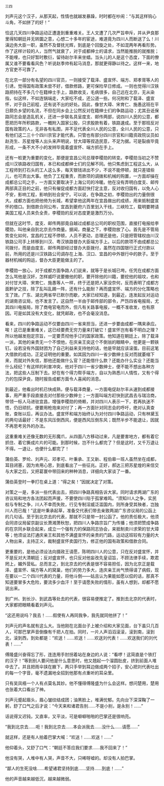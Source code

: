     三四 

   刘声元这个汉子，从那天起，性情也就越发暴躁，时时都在吵闹：“与其这样钩心斗角，不如拼了的好！”

   恰这几天四川争路运动正遭逢到重重难关。王人文遭了几次严旨申斥，并从尹良那里得知朝廷并无转圜之意，心想二十多年的宦途，难道竟为四川人而断送了么！川滇边务大臣一职，虽然不及督抚光辉，到底是个回旋之处，不如混两年再看形势。作了这样计较的人，当然气就衰了，对于成都绅士的请求，当然能推脱的就推脱；不能哩，也只好暂时敷衍，留待赵尔丰来坐蜡。当头儿的人是这个态度，下面的僚属又谁不要看看风色？听说赵季帅有起马消息，那就更得静以待之。这样一来，地方官吏不可靠了。

   在北京一部分有名望的四川官员，一则接受了载泽、盛宣怀、端方、郑孝胥等人的引诱，觉得国有政策未尝不好，借款修路，更可保险早日修成。一则也觉得川汉铁路把持在不多几个在籍绅士手上，路款收支，毛病很多，自己远在北京，无从染指，似这样，不如连锅端走，大家吃不成，还公道一些。何况附和了载泽、盛宣怀，对于自己前程，还有说不出的好处。因此，像甘大璋、宋育仁、施愚这班在平日颇负乡望的名流，不但在同乡会上公然反对在籍绅士们的争路运动；尤其丑诋保路同志会是造乱机关，还进一步联名具呈度支、邮传两部，说四川人民的公意，都愿把历年所积路款，一概附入国家公股，只求股款有着，铁路速成。至于那班反对国有政策的人，无非各有私图，并不足代表全川人民的公意，全川人民的公意，只有他们这二三十个四川京官才能代表。只管也有部分四川京官和川籍资政院议员如赵尧生、苏星煌等人出头来声明说，甘大璋等捏造民意，不足为据。可是裂痕毕竟形成，一条不大不小的发辫毕竟着盛宣怀、端方抓在手上。

   还有一桩更为重要的变化，那便是宜昌公司总理李稷勋的转变。李稷勋当初之不赞成川汉铁路收归国有，本已和成都绅士们的见解不同。他只焦虑到工程这么大，从工程师到打石头的工人这么多，每天银钱进出不少，不说不能停顿，就只差错些儿，也可弄出大事。他负了工程重责，而款项的调拨和机械的购置，一方面却操在成都总公司之手，一方面又要取决于上海公司的冷暖。他在没有弄明白度支、邮传两部真正目的之前，他只有催促成都方面赶快打定主意，反对收归国有，以免人心不安，影响工程，影响到社会安宁。可以说，在争路之初，李稷勋出的力量倒很大。成都方面也把他倚为长城，希望拿他这两年在宜昌做出的成绩，用来抵制盛宣怀的借口。到借款合同公布，宜昌到夔府六百里划入干线，三峡险工，载明要聘请美国工程人员来负全责，李稷勋的反对态度更是激烈万分。

   但就在这时节，度支、邮传两部竟自越过成都总公司的职权范围，直接打电报给李稷勋，叫他亲自到北京去作商量。据闻，商量之下，李稷勋放了心。首先是不管局势变化如何，宜昌的工程不停顿，人员不更动，总理还是他，只是把管辖权由川汉铁路公司手上转移到川汉、粤汉铁路督办大臣端方手上。以后的款项不由成都总公司拨付，而是由度支、邮传两部经过督办大臣拨付，虽然在四国银行正式付款以前，所用的还是川汉铁路公司调存在上海、汉口、宜昌的中外银行中的款子。至于器材机械的购运，督办大臣更能做主的了。

   李稷勋一放心，对于成都方面争路人们说来，就等于是长城已垮。任凭在成都方面怎么骂他是汉奸，怎样威吓说要撤他的职，要开除他的川籍，要挖他的祖坟，也和对付甘大璋、宋育仁、施愚等人一样，终于还是把人家没奈何，反而表明了成都方面黔驴之技，除了乱叫乱踢一阵，还有什么能耐？再而盛宣怀、端方的分化策略也生了效。广东、湖北两省早已默尔而歇，大家已经知道，到最近，连发起反对运动的湖南咨议局，也不发言了。这自然一半由于邮传部的部令，严饬四省电报局，尤其四川电报局，除了商电官电而外，但凡有关路事电报，一概不准收发，也有原因。可是如其没有大变化，就凭邮政，也不会毫没消息。

   看来，四川的争路运动不仅要由四川一省来担当，还进一步要由成都一隅来承应。唉！这已是重重难关，这已经要费无穷力量来打破它！盛宣怀岂有看不明白之理？所以他越发抱定宗旨，一定要贯彻他手订的国家政策。他知道在朝廷上，除了载泽一派，其他的亲贵无一个不恨他，在庆亲王奕这个不倒翁的眼睛中，他更是一颗铁钉。设若没有外国财团为了自己利益来支持他的话，他是早就应该滚蛋。目前这笔大借款的成功，正足证明他的重要。如其因为四川一省少数绅士反对而就萎缩下来，而就对外失信，那他还能做什么官？还能借什么款？还能办什么实业？还能当什么经纪？有这样的利害冲突，他对于四川一省少数绅士，便不能不想出各种方法，把这些人压制下去。好在有个得力帮手端方，自以为熟悉川人情性，又有个得力的包探尹良，随时报告成都方面令人喜闻的消息。

   到最近，他看出时机已快成熟，便与载泽商量，一方面电促赵尔丰从速到成都接事，用严重手段直接去对付那些少数绅士；一方面叫端方赶快到武昌去与瑞洽商，带领一标人马进驻宜昌，增强李稷勋的倚赖，并对四川人表示一下，若再执迷不悟，仍旧顽抗，便要用枪炮来对付了；再一方面针对同志会的呼吁，绝对认真查账，查账以后，再议办法。盛宣怀和端方始终认为对付四川争路运动，只有林黛玉的两句话最好：不是东风压倒西风，便是西风压倒东风；既然半步不能退让，因就不再思考另外的办法。

   这重重难关还像无数的无形魔爪，从四面八方移动过来，凡是要害地方，都有着它抓住、着它撕成片片的可能。到那时候，岂不什么都完了？但是这时，又千万退让不得。一退让，也便什么都完了！

   蒲伯英、罗纶、刘声元、邓孝可、叶秉承、王又新、程伯皋一班人虽然坐在成都，耳目闭塞，因为肯用心思，到底看出了一些征兆。正好，郝达三把苏星煌的来信交与大家之后，又把葛寰中带回来的种种消息，详细向大家谈了一番。

   蒲伯英登时一拳打在桌上道：“得之矣！”因就决定了对策。

   对策之一是，多派一些代表出去，把四川争路真相告诉大家。同时请求两湖广东的咨议局和地方各法团起而声援，不要使四川陷于孤掌难鸣。“须知川人之争，实民权与专制之争，川人不幸而失败，行见专制淫威泛滥国内，则所身受其殃者，岂独川人而已哉！”这是叶秉承起草，准备交代表们带去亲致两湖广东咨议局的公函上的几句话。至于到北京去的代表，那就不只是带一封公函了。他的责任极大，他须会同咨议局留京副议长萧湘萧秋恕，把四川人争路宗旨广为传播；他须把赞成争路的在京同乡联合起来，成立一个强有力的保路同志协会，来抵制卖川求荣的甘大璋等；他须设法打通庆亲王和其他不满盛宣怀的亲贵的门路，运动这班较有力量的大人物出来，主持正义，裁制盛宣怀卖国行为，修正他的国有政策和借款合同。

   更重要的，是他必须设法向摄政王请愿，陈明四川人的公意，只在反对盛宣怀，并不是反对大清朝廷；反对盛宣怀，也只反对他妄改先皇诏旨，不顾法律手续，欺君罔上，媚外营私。总而言之，到北京去的代表是很不容易担任，因为北京正是载泽、盛宣怀、端方等人的窝巢，他们的势力多大，连庆亲王尚气愤得请了病假，现在要以一二个四川代表的力量，将他斗倒——姑且认为果能如愿以偿的话，那真不知道要冒多大危险，要流多少血汗！至于请愿失败的情形，虽有人想到，却都不愿说出来。

   到广州、到长沙、到武昌等处去的代表，很容易便推定了。推到去北京的代表时，大家都把眼睛看着刘声元。

   “这还用说吗？我去！……假使有人再同我争，我先就同他拼了！”

   刘声元的声名就有这么大。当他刚在北面台子上被介绍和大家见面，台下虽只几百人，可那巴掌声音倒像有千把人在拍。同时，一片人声滔滔滚滚，滚到南，滚到北，滚到西，到处都是：“欢送！……欢送！……欢送刘代表！……欢送我们的刘代表！……”

   傅隆盛兴奋得忘了形，连连用手肘拐着站在身边的人说：“看啰！这简直是个铁打的汉子！”等到别人要问他是什么意思时，他又翘起一个溜圆肚皮，挤到前面人堆中去了。并且把雨伞挟在腋下，两只手举到耳边做成两个招子，安心把刘代表吐出的每一个字音，毫不遗漏地全招到他那有点重听的耳朵里。

   只有吴凤梧一个人有点莫名其妙。他不懂得傅隆盛为什么会这样。想问楚用，楚用也张着大口看出了神。

   刘声元蹙起眉头，眉心皱纹结成团；油黑脸上，堆满忧郁。先向台下深深鞠了一躬，舒了口气之后才说：“今天来和诸君告别……不是小别，是永别！……”

   话说得又迟钝，又直率，又平淡，可是噼噼啪啪的巴掌还是很响亮。

   “我到北京去……呃！我到北京去……本会派我去……没什么……请愿……”

   就这样，还是有人拍着巴掌大喊：“欢送！……欢送！……”

   他仰着头，又舒了口气：“朝廷不答应我们要求……我不回来了！”

   他没有哭，人堆中有人哭，声音不大，只唏呀嘘的。却没有人拍巴掌。

   “鄙人的生死没啥……希望诸君坚持到底……坚持……到底！……”

   他的声音越来越低沉，越来越微弱。

